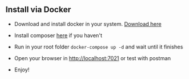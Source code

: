 ## Install via Docker

- Download and install docker in your system. [Download here](https://www.docker.com/get-started)

- Install composer [here](https://getcomposer.org/doc/00-intro.md) if you haven't

- Run in your root folder `docker-compose up -d` and wait until it finishes

- Open your browser in [http://localhost:7021](http://localhost:7021) or test with postman

- Enjoy!
